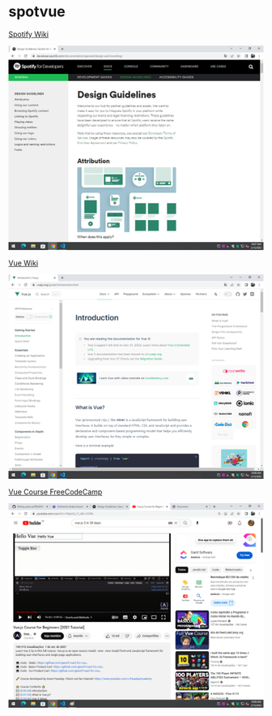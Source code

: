 # spotvue
<a href="https://developer.spotify.com/documentation/general/design-and-branding/">Spotify Wiki</a>

<img src="SpotWiki.png">

<a href="https://vuejs.org/guide/introduction.html">Vue Wiki</a>

<img src="VueWiki.png">

<a href="https://youtu.be/FXpIoQ_rT_c">Vue Course FreeCodeCamp</a>

<img src="FreeCodeCamp.png">
